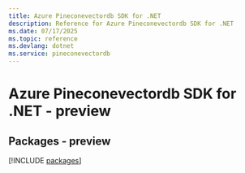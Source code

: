 ```yaml
---
title: Azure Pineconevectordb SDK for .NET
description: Reference for Azure Pineconevectordb SDK for .NET
ms.date: 07/17/2025
ms.topic: reference
ms.devlang: dotnet
ms.service: pineconevectordb
---
```

# Azure Pineconevectordb SDK for .NET - preview
## Packages - preview
[!INCLUDE [packages](pineconevectordb-index.md)]